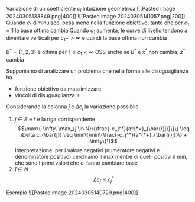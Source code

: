 Variazione di un coefficiente $c_j$
Intuizione geometrica
![[Pasted image 20240305133849.png|400]]
![[Pasted image 20240305141057.png|200]]
Quando $c_1$ diminuisce, pesa meno nella funzione obiettivo, tanto che per $c_1 = 1$ la base ottima cambia
Quando $c_1$ aumenta, le curve di livello tendono a diventare verticali per $c_1 -> \infty$ e quindi la base ottima non cambia

$B^* = \{1, 2, 3\}$ è ottima per $1 \leq c_1 < \infty$
OSS anche se $B^*$ e $x^*$ non cambia, $z^*$ cambia

Supponiamo di analizzare un problema che nella forma alle disuguaglianze ha 
- funzione obiettivo da massimizzare 
- vincoli di disuguaglianza $\leq$

Considerando la colonna $\bar{j}$ e $\Delta c_{\bar{j}}$ la variazione possibile
1. $\bar{j} \in B$ e $\bar{r}$ è la riga corrispondente
$$\max\{-\infty, \max_{j \in N}\{\frac{-c_j^*}{a^{*+}_{\bar{r}j}}\}\} \leq \Delta c_{\bar{j}} \leq \min\{\min\{\frac{-c_j^*}{a^{*+}_{\bar{r}j}}\} + \infty\}\}$$
Interpretazione: per i valore negativi (numeratore negativi e denominatore positivo) cerchiamo il max mentre di quelli positivi il min, che sono i primi valori che ci fanno cambiare base
2. $\bar{j} \in N$
$$\Delta c_{\bar{j}} \leq c^*_{\bar{j}}$$

Esempio
![[Pasted image 20240305140729.png|400]]

